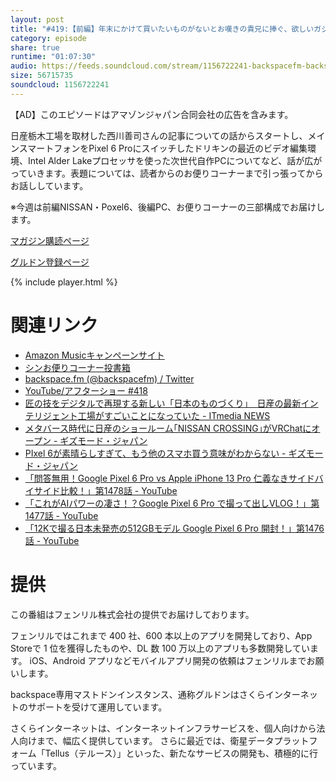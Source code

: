 ```yaml
---
layout: post
title: "#419:【前編】年末にかけて買いたいものがないとお嘆きの貴兄に捧ぐ、欲しいガジェット特集"
category: episode
share: true
runtime: "01:07:30"
audio: https://feeds.soundcloud.com/stream/1156722241-backspacefm-backspacefm-419-1.mp3
size: 56715735
soundcloud: 1156722241
---
```

【AD】このエピソードはアマゾンジャパン合同会社の広告を含みます。

日産栃木工場を取材した西川善司さんの記事についての話からスタートし、メインスマートフォンをPixel 6 Proにスイッチしたドリキンの最近のビデオ編集環境、Intel Alder Lakeプロセッサを使った次世代自作PCについてなど、話が広がっていきます。表題については、読者からのお便りコーナーまで引っ張ってからお話ししています。

※今週は前編NISSAN・Poxel6、後編PC、お便りコーナーの三部構成でお届けします。

[マガジン購読ページ](https://note.com/drikin/m/m55ec296b7655)

[グルドン登録ページ](https://mstdn.guru/invite/3WVHpSMr)

{% include player.html %}

# 関連リンク
* [Amazon Musicキャンペーンサイト](https://amazon.co.jp/back)
* [シンお便りコーナー投書箱](https://forms.gle/NDBngfLwc3jKbLEJ6)
* [backspace.fm (@backspacefm) / Twitter](https://twitter.com/backspacefm)
* [YouTube/アフターショー #418](https://note.com/backspacefm/n/n1e3568559fad)
* [匠の技をデジタルで再現する新しい「日本のものづくり」　日産の最新インテリジェント工場がすごいことになっていた - ITmedia NEWS](https://www.itmedia.co.jp/news/articles/2111/05/news046.html)
* [メタバース時代に日産のショールーム｢NISSAN CROSSING｣がVRChatにオープン - ギズモード・ジャパン](https://www.gizmodo.jp/2021/11/nissan-crossing.html)
* [PIxel 6が素晴らしすぎて、もう他のスマホ買う意味がわからない - ギズモード・ジャパン](https://www.gizmodo.jp/2021/11/pixel-6pixel-6-protensor.html?utm_source=pocket_mylist)
* [「問答無用！Google Pixel 6 Pro vs Apple iPhone 13 Pro 仁義なきサイドバイサイド比較！」第1478話 - YouTube](https://www.youtube.com/watch?v=Mxf0HmmhbNE)
* [「これがAIパワーの凄さ！？Google Pixel 6 Pro で撮って出しVLOG！」第1477話 - YouTube](https://www.youtube.com/watch?v=NfsP8QUY-AI)
* [「12Kで撮る日本未発売の512GBモデル Google Pixel 6 Pro 開封！」第1476話 - YouTube](https://www.youtube.com/watch?v=ujExLEJp4vg)

# 提供

この番組はフェンリル株式会社の提供でお届けしております。

フェンリルではこれまで 400 社、600 本以上のアプリを開発しており、App Storeで 1 位を獲得したものや、DL 数 100 万以上のアプリも多数開発しています。
iOS、Android アプリなどモバイルアプリ開発の依頼はフェンリルまでお願いします。

backspace専用マストドンインスタンス、通称グルドンはさくらインターネットのサポートを受けて運用しています。

さくらインターネットは、インターネットインフラサービスを、個人向けから法人向けまで、幅広く提供しています。
さらに最近では、衛星データプラットフォーム「Tellus（テルース）」といった、新たなサービスの開発も、積極的に行っています。

